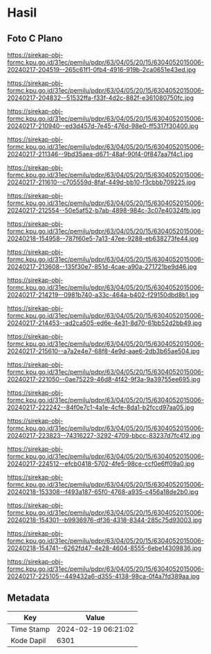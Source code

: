 # Hasil

## Foto C Plano

https://sirekap-obj-formc.kpu.go.id/31ec/pemilu/pdpr/63/04/05/20/15/6304052015006-20240217-204519--265c61f1-0fb4-4916-919b-2ca0651e43ed.jpg

https://sirekap-obj-formc.kpu.go.id/31ec/pemilu/pdpr/63/04/05/20/15/6304052015006-20240217-204832--51532ffa-f33f-4d2c-882f-e361080750fc.jpg

https://sirekap-obj-formc.kpu.go.id/31ec/pemilu/pdpr/63/04/05/20/15/6304052015006-20240217-210940--ed3d457d-7e45-476d-98e0-ff5317f30400.jpg

https://sirekap-obj-formc.kpu.go.id/31ec/pemilu/pdpr/63/04/05/20/15/6304052015006-20240217-211346--9bd35aea-d671-48af-90f4-0f847aa7f4c1.jpg

https://sirekap-obj-formc.kpu.go.id/31ec/pemilu/pdpr/63/04/05/20/15/6304052015006-20240217-211610--c705559d-8faf-449d-bb10-f3cbbb709225.jpg

https://sirekap-obj-formc.kpu.go.id/31ec/pemilu/pdpr/63/04/05/20/15/6304052015006-20240217-212554--50e5af52-b7ab-4898-984c-3c07e40324fb.jpg

https://sirekap-obj-formc.kpu.go.id/31ec/pemilu/pdpr/63/04/05/20/15/6304052015006-20240218-154958--787f60e5-7a13-47ee-9288-eb638273fe44.jpg

https://sirekap-obj-formc.kpu.go.id/31ec/pemilu/pdpr/63/04/05/20/15/6304052015006-20240217-213608--135f30e7-851d-4cae-a90a-271721be9d46.jpg

https://sirekap-obj-formc.kpu.go.id/31ec/pemilu/pdpr/63/04/05/20/15/6304052015006-20240217-214219--0981b740-a33c-464a-b402-f29150dbd8b1.jpg

https://sirekap-obj-formc.kpu.go.id/31ec/pemilu/pdpr/63/04/05/20/15/6304052015006-20240217-214453--ad2ca505-ed6e-4e31-8d70-61bb52d2bb49.jpg

https://sirekap-obj-formc.kpu.go.id/31ec/pemilu/pdpr/63/04/05/20/15/6304052015006-20240217-215610--a7a2e4e7-68f8-4e9d-aae6-2db3b65ae504.jpg

https://sirekap-obj-formc.kpu.go.id/31ec/pemilu/pdpr/63/04/05/20/15/6304052015006-20240217-221050--0ae75229-46d8-4f42-9f3a-9a39755ee695.jpg

https://sirekap-obj-formc.kpu.go.id/31ec/pemilu/pdpr/63/04/05/20/15/6304052015006-20240217-222242--84f0e7c1-4a1e-4cfe-8da1-b2fccd97aa05.jpg

https://sirekap-obj-formc.kpu.go.id/31ec/pemilu/pdpr/63/04/05/20/15/6304052015006-20240217-223823--74316227-3292-4709-bbcc-83237d7fc412.jpg

https://sirekap-obj-formc.kpu.go.id/31ec/pemilu/pdpr/63/04/05/20/15/6304052015006-20240217-224512--efcb0418-5702-4fe5-98ce-ccf0e6ff09a0.jpg

https://sirekap-obj-formc.kpu.go.id/31ec/pemilu/pdpr/63/04/05/20/15/6304052015006-20240218-153308--f493a187-65f0-4768-a935-c456a18de2b0.jpg

https://sirekap-obj-formc.kpu.go.id/31ec/pemilu/pdpr/63/04/05/20/15/6304052015006-20240218-154301--b9936976-df36-4318-8344-285c75d93003.jpg

https://sirekap-obj-formc.kpu.go.id/31ec/pemilu/pdpr/63/04/05/20/15/6304052015006-20240218-154741--6262fd47-4e28-4604-8555-6ebe14309836.jpg

https://sirekap-obj-formc.kpu.go.id/31ec/pemilu/pdpr/63/04/05/20/15/6304052015006-20240217-225105--449432a6-d355-4138-98ca-0f4a7fd389aa.jpg


## Metadata

| Key        | Value               |
| ---------- | ------------------- |
| Time Stamp | 2024-02-19 06:21:02 |
| Kode Dapil | 6301                |



